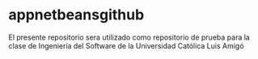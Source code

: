 # appnetbeansgithub
El presente repositorio sera utilizado como repositorio de prueba para la clase de Ingeniería del Software de la Universidad Católica Luis Amigó
